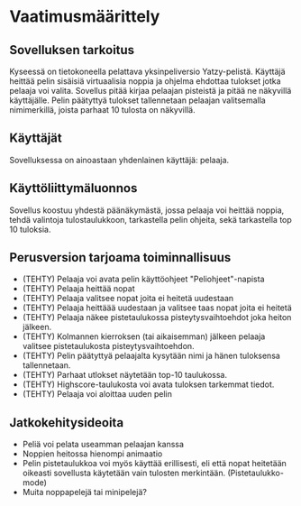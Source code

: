 # Vaatimusmäärittely

## Sovelluksen tarkoitus
Kyseessä on tietokoneella pelattava yksinpeliversio Yatzy-pelistä. Käyttäjä heittää pelin sisäisiä virtuaalisia noppia ja ohjelma ehdottaa tulokset jotka pelaaja voi valita. Sovellus pitää kirjaa pelaajan pisteistä ja pitää ne näkyvillä käyttäjälle. Pelin päätyttyä tulokset tallennetaan pelaajan valitsemalla nimimerkillä, joista parhaat 10 tulosta on näkyvillä.

## Käyttäjät
Sovelluksessa on ainoastaan yhdenlainen käyttäjä: pelaaja.

## Käyttöliittymäluonnos
Sovellus koostuu yhdestä päänäkymästä, jossa pelaaja voi heittää noppia, tehdä valintoja tulostaulukkoon, tarkastella pelin ohjeita, sekä tarkastella top 10 tuloksia.

## Perusversion tarjoama toiminnallisuus
- (TEHTY) Pelaaja voi avata pelin käyttöohjeet "Peliohjeet"-napista
- (TEHTY) Pelaaja heittää nopat
- (TEHTY) Pelaaja valitsee nopat joita ei heitetä uudestaan
- (TEHTY) Pelaaja heittäää uudestaan ja valitsee taas nopat joita ei heitetä
- (TEHTY) Pelaaja näkee pistetaulukossa pisteytysvaihtoehdot joka heiton jälkeen.
- (TEHTY) Kolmannen kierroksen (tai aikaisemman) jälkeen pelaaja valitsee pistetaulukosta pisteytysvaihtoehdon.
- (TEHTY) Pelin päätyttyä pelaajalta kysytään nimi ja hänen tuloksensa tallennetaan.
- (TEHTY) Parhaat utlokset näytetään top-10 taulukossa.
- (TEHTY) Highscore-taulukosta voi avata tuloksen tarkemmat tiedot.
- (TEHTY) Pelaaja voi aloittaa uuden pelin

## Jatkokehitysideoita
- Peliä voi pelata useamman pelaajan kanssa
- Noppien heitossa hienompi animaatio
- Pelin pistetaulukkoa voi myös käyttää erillisesti, eli että nopat heitetään oikeasti sovellusta käytetään vain tulosten merkintään. (Pistetaulukko-mode)
- Muita noppapelejä tai minipelejä?
